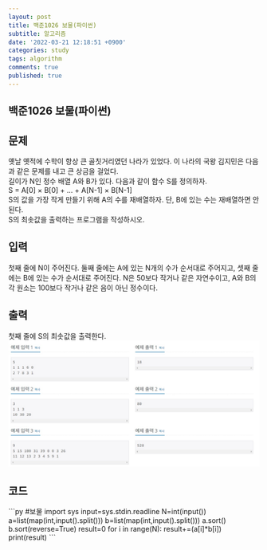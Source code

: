 ```yaml
---
layout: post
title: 백준1026 보물(파이썬)
subtitle: 알고리즘
date: '2022-03-21 12:18:51 +0900'
categories: study
tags: algorithm
comments: true
published: true
---
```

## 백준1026 보물(파이썬)
<h2>문제</h2>
옛날 옛적에 수학이 항상 큰 골칫거리였던 나라가 있었다. 이 나라의 국왕 김지민은 다음과 같은 문제를 내고 큰 상금을 걸었다.<br>
길이가 N인 정수 배열 A와 B가 있다. 다음과 같이 함수 S를 정의하자.<br>
S = A[0] × B[0] + ... + A[N-1] × B[N-1]<br>
S의 값을 가장 작게 만들기 위해 A의 수를 재배열하자. 단, B에 있는 수는 재배열하면 안 된다.<br>
S의 최솟값을 출력하는 프로그램을 작성하시오.<br>
<h2>입력</h2>
첫째 줄에 N이 주어진다. 둘째 줄에는 A에 있는 N개의 수가 순서대로 주어지고, 셋째 줄에는 B에 있는 수가 순서대로 주어진다. N은 50보다 작거나 같은 자연수이고, A와 B의 각 원소는 100보다 작거나 같은 음이 아닌 정수이다.<br>
<h2>출력</h2>
첫째 줄에 S의 최솟값을 출력한다.<br>
<img src="/assets/img/baek1026-1.jpg" title="baek1026-1" alt="baek1026-1"/><br>
<h2>코드</h2>
```py
#보물
import sys
input=sys.stdin.readline
N=int(input())
a=list(map(int,input().split()))
b=list(map(int,input().split()))
a.sort()
b.sort(reverse=True)
result=0
for i in range(N):
    result+=(a[i]*b[i])
print(result)
```



